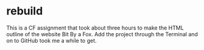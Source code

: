 rebuild
=======
This is a CF assignment that took about three hours to make the HTML outline of the website Bit By a Fox. Add the project through the Terminal and on to GitHub took me a while to get.  
